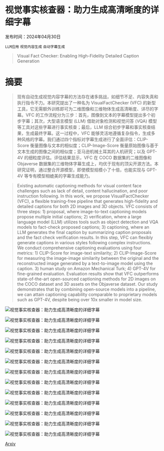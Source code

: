 # 视觉事实核查器：助力生成高清晰度的详细字幕

发布时间：2024年04月30日

`LLM应用` `视觉内容生成` `自动字幕生成`

> Visual Fact Checker: Enabling High-Fidelity Detailed Caption Generation

# 摘要

> 现有自动生成视觉内容字幕的方法存在诸多挑战，如细节不足、内容失真和执行指令不力。本研究提出了一种名为 VisualFactChecker (VFC) 的新型工具，它无需额外训练即可为二维图像和三维物体生成高清晰度、详尽的字幕。VFC 的工作流程分为三步：首先，图像到文本的字幕模型提出多个初步字幕；其次，大型语言模型 (LLM) 借助对象检测和视觉问答 (VQA) 模型等工具对这些字幕进行事实核查；最后，LLM 综合初步字幕和事实核查结果，生成最终字幕。这一过程中，VFC 能够灵活地遵循复杂指令，生成多种风格的字幕。我们通过四个指标对字幕生成进行了全面评估：CLIP-Score 衡量图像与文本的相似度；CLIP-Image-Score 衡量原始图像与基于文本生成的图像之间的相似度；亚马逊机械土耳其的人机研究；以及 GPT-4V 的细粒度评估。评估结果显示，VFC 在 COCO 数据集的二维图像和 Objaverse 数据集的三维物体字幕生成上，均优于现有的顶尖开源方法。本研究证明，通过整合开源模型，即使模型规模小了十倍，也能实现与 GPT-4V 等专有模型相媲美的字幕生成能力。

> Existing automatic captioning methods for visual content face challenges such as lack of detail, content hallucination, and poor instruction following. In this work, we propose VisualFactChecker (VFC), a flexible training-free pipeline that generates high-fidelity and detailed captions for both 2D images and 3D objects. VFC consists of three steps: 1) proposal, where image-to-text captioning models propose multiple initial captions; 2) verification, where a large language model (LLM) utilizes tools such as object detection and VQA models to fact-check proposed captions; 3) captioning, where an LLM generates the final caption by summarizing caption proposals and the fact check verification results. In this step, VFC can flexibly generate captions in various styles following complex instructions. We conduct comprehensive captioning evaluations using four metrics: 1) CLIP-Score for image-text similarity; 2) CLIP-Image-Score for measuring the image-image similarity between the original and the reconstructed image generated by a text-to-image model using the caption. 3) human study on Amazon Mechanical Turk; 4) GPT-4V for fine-grained evaluation. Evaluation results show that VFC outperforms state-of-the-art open-sourced captioning methods for 2D images on the COCO dataset and 3D assets on the Objaverse dataset. Our study demonstrates that by combining open-source models into a pipeline, we can attain captioning capability comparable to proprietary models such as GPT-4V, despite being over 10x smaller in model size.

![视觉事实核查器：助力生成高清晰度的详细字幕](../../../paper_images/2404.19752/x2.png)

![视觉事实核查器：助力生成高清晰度的详细字幕](../../../paper_images/2404.19752/x3.png)

![视觉事实核查器：助力生成高清晰度的详细字幕](../../../paper_images/2404.19752/x4.png)

![视觉事实核查器：助力生成高清晰度的详细字幕](../../../paper_images/2404.19752/x5.png)

![视觉事实核查器：助力生成高清晰度的详细字幕](../../../paper_images/2404.19752/x6.png)

![视觉事实核查器：助力生成高清晰度的详细字幕](../../../paper_images/2404.19752/x7.png)

![视觉事实核查器：助力生成高清晰度的详细字幕](../../../paper_images/2404.19752/x8.png)

![视觉事实核查器：助力生成高清晰度的详细字幕](../../../paper_images/2404.19752/x9.png)

![视觉事实核查器：助力生成高清晰度的详细字幕](../../../paper_images/2404.19752/x10.png)

![视觉事实核查器：助力生成高清晰度的详细字幕](../../../paper_images/2404.19752/x11.png)

![视觉事实核查器：助力生成高清晰度的详细字幕](../../../paper_images/2404.19752/x12.png)

![视觉事实核查器：助力生成高清晰度的详细字幕](../../../paper_images/2404.19752/x13.png)

![视觉事实核查器：助力生成高清晰度的详细字幕](../../../paper_images/2404.19752/x14.png)

[Arxiv](https://arxiv.org/abs/2404.19752)